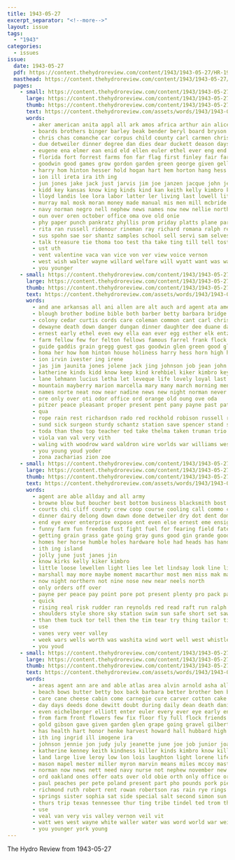 ```yaml
---
title: 1943-05-27
excerpt_separator: "<!--more-->"
layout: issue
tags:
  - "1943"
categories:
  - issues
issue:
  date: 1943-05-27
  pdf: https://content.thehydroreview.com/content/1943/1943-05-27/HR-1943-05-27.pdf
  masthead: https://content.thehydroreview.com/content/1943/1943-05-27/masthead/HR-1943-05-27.jpg
  pages:
    - small: https://content.thehydroreview.com/content/1943/1943-05-27/small/HR-1943-05-27-01.jpg
      large: https://content.thehydroreview.com/content/1943/1943-05-27/large/HR-1943-05-27-01.jpg
      thumb: https://content.thehydroreview.com/content/1943/1943-05-27/thumbnails/HR-1943-05-27-01.jpg
      text: https://content.thehydroreview.com/assets/words/1943/1943-05-27/HR-1943-05-27-01.txt
      words:
        - aker american anita appl all ark amos africa arthur ain alice alert ada adair are and alva amelia april ask age able ann ago august alfalfa
        - boards brothers binger barley beak bender beryl board bryson beach betty barracks bach butler barbe bel black but better boa books beath barr brother bloom been buy bradley boys bontrager buen burg bagin bobby back birkey buckner bettinger bold begin barker beckel buena belong bert ber ben blanks blas bond book barbara bible bob bill browne bas band boy bedi brecht bont bers blank berry
        - chris chas comanche car corpus child county carl carmen christian can canning cali creek caddo chet corn christi city chamber close church change cheyenne came calendar come churchill cam care canton cox cousin class call carlisle check chief charles college churches coleman cann claude chee colony clara
        - due detweiler dinner degree dan dies dear duckett deason days day decatur duma daughter daughters dungan ditmore duke doing done down dent door dunithan
        - eugene ena elmer ean enid eld ellen euler ethel ever eng end every esther early emil eral emma ear ernest eagle else elwood
        - florida fort forrest farms fon far flag first finley fair farm francisco free friday from frank full furlough franz friends found for frost foster farmer foote field felton flower flowers fan
        - goodwin good games grow gordon garden green george given gell gladys griffin guest gram gan getting graves ghering goes going grove grace glen goldie
        - harry hom hinton hesser hold hogan hart hem horton hang hess herst home heger heidel homes harl horace hamilton hunt her hope harper hinz holle hae hydro homa had head hot hor how hoi has huss held henry hour hood hatfield him heal health hater heard howard hafer hand heidebrecht hus harvey hubbard
        - ion ill ireta ira ith ing
        - jun jones jake jack just jarvis jim joe janzen jacque john jess jean james julius junior june judith junta job jimmy
        - kidd key kansas know king kinds kind kan keith kelly kimbro kay kiker
        - lloyd landis lee lora labor latter ler living last lowell little layman lorance len letter lyon lorei lot leona liberty lass lona levi luck left levis lola lindsay lena lose legion list life leora los lin loud like long ley less lynch lead
        - murray mal mosk moran money made manual mis men mill mcbride matter mille mills miller must maynard mark monday miss mil march miners more milne music mattie marry mer morgan minister mon miles mess mat mike main mond melvin mae menno may man mos mai mildred maguire many maude mast marshall
        - navy norman negro nell nephew news names now new nellie north nadine nickel ned not noel nite naval nice name note noon nee night
        - oun over oren october office oma ove old onie
        - phy paper punch pankratz phyllis prom priday platts plane park persons prost post peer pearl patterson peden pure pryor plan people plenty paul pounds peoples pope peggy pittsburg pound present pleasant paso poppy past peed place parent part public president
        - rita ran russell ridenour rineman ray richard romana ralph read rush rolls ross redo rys ruth rager rene raid road rae ren rant rat roses regular rose roy rudy red raft reynolds
        - sus spohn sae sor shantz samples school sell servi sam selves sis shipman summerfield sen said slemp switzer slagell session south santa springs sunday salute son set stamps soon sugar signa sage saint stores see swart service soar station seen saturday second sister summer sang states sessions seas sons save send slagel sutton such swartzendruber sells seed sas she state sung street short standing spies stamp signal stutzman sheppard sallie saw seat schantz strong staples
        - talk treasure tie thoma too test tha take ting till tell tost tary thomas then tomes truman tom tae tess tor town tam the tures tal texola tee tates than tar tojo teacher texas ton timms thee taken them teach
        - ust uth
        - vent valentine vaca van vice von ver view voice vernon
        - west wish walter wayne willard welfare will wyatt want was way with wal word waters wilson wellman went work war well working wry wat williams white while wee weatherford weeks week wells watkins wheat world
        - you younger
    - small: https://content.thehydroreview.com/content/1943/1943-05-27/small/HR-1943-05-27-02.jpg
      large: https://content.thehydroreview.com/content/1943/1943-05-27/large/HR-1943-05-27-02.jpg
      thumb: https://content.thehydroreview.com/content/1943/1943-05-27/thumbnails/HR-1943-05-27-02.jpg
      text: https://content.thehydroreview.com/assets/words/1943/1943-05-27/HR-1943-05-27-02.txt
      words:
        - and ane arkansas all ani allen are alt auch ard agent ata american america appleman alps albert
        - blough brother bodine bible both barber betty barbara bridge bank baptist burris bet ben big bryan batter brin bread boyd blum beans buckmaster body blood bobby bill binger bei been bren but
        - colony cedar curtis cords care coleman common cant carl christian car count calle creek cause clay college champlin covey chance county caddo city cameron clinton channell cas can chesnutt culvert christ cane cashier charles crampton clifford colo church
        - dewayne death down danger dungan dinner daughter dee duane days dick director ditmore deming doris day
        - ernest early ethel even ewy ella ean ever egg esther elk entz end ent every ewing earl emma edgar
        - farm fellow few for felton fellows famous farrel frank flock fine from folsom friday folks fed fancher frost farms faye fair friends first farmer
        - guide gaddis grain gregg guest gas goodwin glen green good glad going german gue grand gamble grandson gertrude general
        - homa her how hom hinton house holiness harry hess horn high hanes horton hensley hubbard henry honor hin has herbert hei hilda hand helen holes had haines happy hoover heres herndon hool hydro head him hares hawkins hume hansen harold homer home harris helps
        - ion irvin ivester ing irene
        - jas jim jaunita jones jolene jack jing johnson job jean john joe
        - katherine kinds kidd know keep kind krehbiel kiker kimbro key
        - lane lehmann lucius letha let leveque life lovely loyal last leon leaders lines louella lain lela leonard loss lay lathe love lucille left las large leader
        - mountain mayberry marion marcella mary many march morning men mash much monday members mention man mexico matter more minister miller marie mooney mildred minnie maize morton millet may most mccullough mis mor miss made mount
        - names norte neat now near nadine news new night norman never neighbors north not nims
        - ore only over oti odor office ord orange old oung ove oda
        - pitzer peace pleasant proper present pent pany payne past patterson pal patton pebley press phillips par prayer price pastor poe paul pons plenty per profit pride plate people pro pope plan peasant peoples parse
        - qua
        - rope rain rest richardson rado red rockhold robison russell run ropes robert real rong rachel rowland roof rita rank richard rainy riggs robertson roy rent ruth
        - sund sick surgeon sturdy schantz station save spencer stand sony sang sell seller simpson skaggs sister soy schoo state spain said service school sports sweet sot savior shell set send sit slagell sin seeds sale snow seo sutton schaal scott saturday sud seed speak sylvester still sons setting sara sunda sharry shai strong smith stockton sunday side sawatzky second son share south
        - toda than theo top teacher ted take thelma taken truman trio teach them ting thomas taylor triplett the toa tra
        - viola van val very vith
        - waling with woodrow ward waldron wire worlds war williams west will waneta william wieland welding weatherford wear was wilford wee way wide week walk wayne well walter wilson wish work
        - you young youd yoder
        - zona zacharias zion zoe
    - small: https://content.thehydroreview.com/content/1943/1943-05-27/small/HR-1943-05-27-03.jpg
      large: https://content.thehydroreview.com/content/1943/1943-05-27/large/HR-1943-05-27-03.jpg
      thumb: https://content.thehydroreview.com/content/1943/1943-05-27/thumbnails/HR-1943-05-27-03.jpg
      text: https://content.thehydroreview.com/assets/words/1943/1943-05-27/HR-1943-05-27-03.txt
      words:
        - agent are able allday and all army
        - browne blow but boucher best bottom business blacksmith bost better bulkeley body back board bassler basket bay both been boat bank beall brother beach boy blacker break bel
        - courts chi cliff county crew coop course cooling call commo credit city come certain cari clear company came chop code coffee can con clinton
        - dinner dairy delong down dawn done detweiler dry dot dent doms director dash dark delang day
        - end eye ever enterprise expose ent even else ernest eme ensign eve
        - funny farm fun freedom fust fight fuel for fearing field fate fast found fire free from first falling fought fair felt
        - getting grain grass gate going gray guns good gin grande goods gun guess gave gas grenade
        - homes her horse humble holes hardware hole had heads has hand heres hatfield hell held head hes home hydro hundred hard heard hearing heger hun helena hot hide him
        - ith ing island
        - jolly june just janes jin
        - know kirks kelly kiker kimbro
        - little loose lewellen light lies lee let lindsay look line like last less large life long lesson lights lunch live
        - marshall may more maybe moment macarthur most men miss mak made mine members might martino morning mee
        - now night northern not nine nose new near neels north
        - only orders off over
        - payne per peace pay point pore pot present plenty pro pack paper plan peck past park plant pea post planes pennington
        - quick
        - rising real risk rudder ran reynolds red read raft run ralph rough radio
        - shoulders style shore sky station swim sun safe short set saw shells seed strong service see sands story small staring smith show sin shape store say steep swam sons she selves sunrise side stay ship shoe said
        - than them tuck tor tell then the tim tear try thing tailor ting
        - use
        - vanes very veer valley
        - week wars wells worth was washita wind wort well west whistle work white wait will way worst water wave with war went weatherford world
        - you youd
    - small: https://content.thehydroreview.com/content/1943/1943-05-27/small/HR-1943-05-27-04.jpg
      large: https://content.thehydroreview.com/content/1943/1943-05-27/large/HR-1943-05-27-04.jpg
      thumb: https://content.thehydroreview.com/content/1943/1943-05-27/thumbnails/HR-1943-05-27-04.jpg
      text: https://content.thehydroreview.com/assets/words/1943/1943-05-27/HR-1943-05-27-04.txt
      words:
        - areas agent ann are and able atlas area alvin arnold asha all anna ath abe acy aid august adams arabian acres ano age april ather american acre app andrews
        - beach bows butter betty box back barbara better brother ben benny been blair bride bridegroom beulah bacon barrymore barley brought bring bill bergman brothers but brief best bee born basque blue bright basket brown bogart broccoli brian bishop barracks boy body bennett bost big both
        - care cane cheese cabin come carnegie cure carver cotton cake comin claude cad carl canyon crawford caddo city charles cousin cutting creek cam college county child chick cody companion comes can china chester casablanca cecil came colony close canova chambers card class carruth camp church
        - day days deeds done dewitt doubt during daily dean death daniel down dairy dear donald dise deere donlevy denton daughter dan detweiler dinner deering diamond daughters doris
        - even eichelberger elliott enter euler every ever eye early end edward emil eastern egg excellent elmer
        - from farm front flowers few fix floor fly full flock friends former france feit fruit first fleet felton for friend fear furlough favor falkenburg famous frank fern friday fish fiber fruits foote furrow fields
        - gold gibson gave given garden glen grape going gravel gilbert gasho grain godin grass grooms good green gallon guns guest grandson guy geraldine game grow gene
        - has health hart honor henke harvest howard hall hubbard high husband harry heads hom hartford har hams half hand honey heaven hanks humphrey hay hydro hussey home had harold heflin hays harris hansen hoy her harding herbert him hereford held
        - ith ing ingrid ill imogene ira
        - johnson jennie jon judy july jeanette june joe job junior joan jas james jess john
        - katherine kenney keith kindness killer kinds kimbro know kill kansas kind katie kerr keep kidd
        - land large live leroy low lon lois laughton light lorene life loss lovely lucile lewis lent linen lionel long lee late left lena longhorn lynch lord layman lister lace last lamb lane lucille levi loretta len lis legum ling
        - mason mapel mester miller myron marvin means miles mccoy mast mont meals man mis mut michael mill mor mccormick maria many made miss mountain mel mey mary mille madison mai much must maguire may morning mer max monday mon minn more milk most
        - norman now news nett need navy nurse not nephew november new nona night niehues neighbors never north near nickel
        - ord oakland ones offer oats over old obie orth only office orders orde
        - paul peaches per pete poland present part pho pounds pork piece plant pound place power pay price passi patient plenty pare pauline past page pink pricilla plan pam prayer punch pint
        - richmond ruth robert rent rowan robertson ras rain rye rings rogers ring roy red radio rosemary roses rui rich rocks random raw ris ray real ralph
        - springs sister sophia sat side special salt second simon sun sam stand sky start student show soon said stutzman summerfield six schantz stinson swartzendruber shawnee seed sides stroke sudan small standard schlegel station shell sincere steely state straw shows single september sunday simone smith shown suit saturday switzer summer sandy such sale slagell shadow satin school she son shi spray strong see service
        - thurs trip texas tennessee thur ting tribe tindel ted trom thu thurman tha the tommy town tam tae tom tame till thing then table ten taylor tor take times than thomas trio tiny them thom tes top tue
        - use
        - veal van very vis valley vernon veil vit
        - watt wes west wayne white waller water was word world war weiler will wedding whalen want waters week western win weeks walter willard with weatherford warm wife wild wave ward wheat wellman
        - you younger york young
---
```


The Hydro Review from 1943-05-27

<!--more-->

